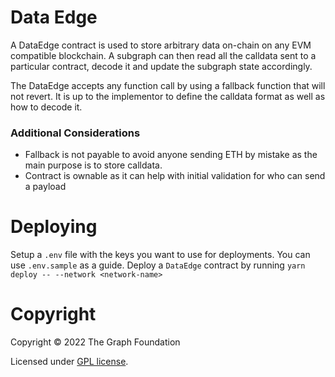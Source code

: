 # Data Edge

A DataEdge contract is used to store arbitrary data on-chain on any EVM compatible blockchain. A subgraph can then read all the calldata sent to a particular contract, decode it and update the subgraph state accordingly.

The DataEdge accepts any function call by using a fallback function that will not revert. It is up to the implementor to define the calldata format as well as how to decode it.

### Additional Considerations

- Fallback is not payable to avoid anyone sending ETH by mistake as the main purpose is to store calldata.
- Contract is ownable as it can help with initial validation for who can send a payload

# Deploying

Setup a `.env` file with the keys you want to use for deployments. You can use `.env.sample` as a guide.
Deploy a `DataEdge` contract by running `yarn deploy -- --network <network-name>`

# Copyright

Copyright &copy; 2022 The Graph Foundation

Licensed under [GPL license](LICENSE).

